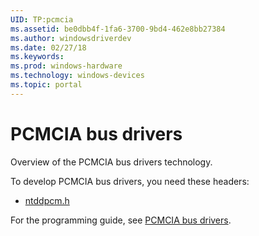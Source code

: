 ```yaml
---
UID: TP:pcmcia
ms.assetid: be0dbb4f-1fa6-3700-9bd4-462e8bb27384
ms.author: windowsdriverdev
ms.date: 02/27/18
ms.keywords: 
ms.prod: windows-hardware
ms.technology: windows-devices
ms.topic: portal
---
```


# PCMCIA bus drivers


Overview of the PCMCIA bus drivers technology.

To develop PCMCIA bus drivers, you need these headers:

 * [ntddpcm.h](..\ntddpcm\index.md)

For the programming guide, see [PCMCIA bus drivers](https://docs.microsoft.com/en-us/windows-hardware/drivers/pcmcia).
